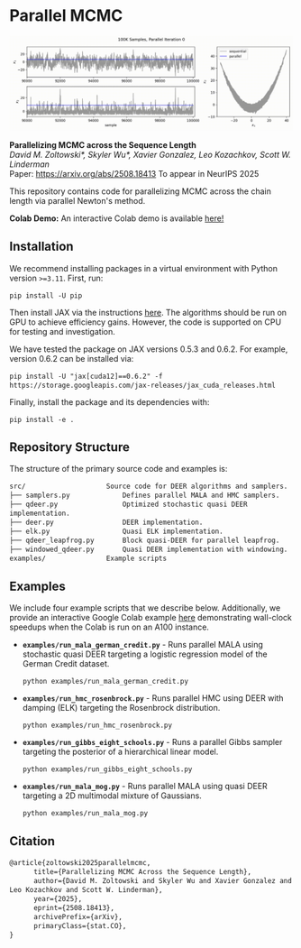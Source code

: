 # Parallel MCMC
![Image](https://github.com/lindermanlab/parallel-mcmc/blob/01192c587cb74cf2c3733402d0a8e8adab637714/static/rosenbrock.gif)

**Parallelizing MCMC across the Sequence Length**\
*David M. Zoltowski\*, Skyler Wu\*, Xavier Gonzalez, Leo Kozachkov, Scott W. Linderman*\
Paper: https://arxiv.org/abs/2508.18413
To appear in NeurIPS 2025

This repository contains code for parallelizing MCMC across the chain length via parallel Newton's method. 

**Colab Demo:** An interactive Colab demo is available [here!](https://colab.research.google.com/drive/1TLd8nOw5VBK8olQLiuSFcY7_yYVYluqd?usp=sharing) 

## Installation
We recommend installing packages in a virtual environment with Python version `>=3.11`. First, run:
```
pip install -U pip
```
Then install JAX via the instructions [here](https://docs.jax.dev/en/latest/installation.html). The algorithms should be 
run on GPU to achieve efficiency gains. However, the code is supported on CPU for testing and investigation. 

We have tested the package on JAX versions 0.5.3 and 0.6.2. For example, version 0.6.2 can be installed via:
```
pip install -U "jax[cuda12]==0.6.2" -f https://storage.googleapis.com/jax-releases/jax_cuda_releases.html
```
Finally, install the package and its dependencies with:
```
pip install -e .
```

## Repository Structure 
The structure of the primary source code and examples is:
```
src/                    Source code for DEER algorithms and samplers.
├── samplers.py             Defines parallel MALA and HMC samplers.
├── qdeer.py                Optimized stochastic quasi DEER implementation.
├── deer.py                 DEER implementation.
├── elk.py                  Quasi ELK implementation.
├── qdeer_leapfrog.py       Block quasi-DEER for parallel leapfrog. 
├── windowed_qdeer.py       Quasi DEER implementation with windowing.
examples/               Example scripts
```

## Examples

We include four example scripts that we describe below. Additionally, we provide an interactive Google Colab example [here](https://colab.research.google.com/drive/1TLd8nOw5VBK8olQLiuSFcY7_yYVYluqd?usp=sharing) 
demonstrating wall-clock speedups when the Colab is run on an A100 instance. 
- **`examples/run_mala_german_credit.py`** - Runs parallel MALA using stochastic quasi DEER targeting a logistic regression model of the German Credit dataset. 
  ```
  python examples/run_mala_german_credit.py
  ```
- **`examples/run_hmc_rosenbrock.py`** - Runs parallel HMC using DEER with damping (ELK) targeting the Rosenbrock distribution.
  ```
  python examples/run_hmc_rosenbrock.py
  ```
- **`examples/run_gibbs_eight_schools.py`** - Runs a parallel Gibbs sampler targeting the posterior of a hierarchical linear model. 
  ```
  python examples/run_gibbs_eight_schools.py
  ```
- **`examples/run_mala_mog.py`** - Runs parallel MALA using quasi DEER targeting a 2D multimodal mixture of Gaussians.
  ```
  python examples/run_mala_mog.py
  ```

## Citation

```
@article{zoltowski2025parallelmcmc,
      title={Parallelizing MCMC Across the Sequence Length}, 
      author={David M. Zoltowski and Skyler Wu and Xavier Gonzalez and Leo Kozachkov and Scott W. Linderman},
      year={2025},
      eprint={2508.18413},
      archivePrefix={arXiv},
      primaryClass={stat.CO},
}
```
